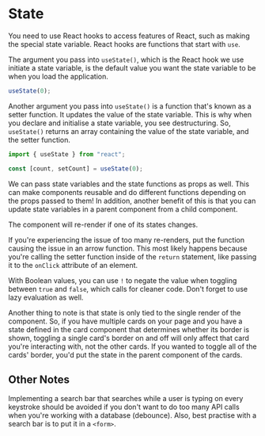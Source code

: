 # State

You need to use React hooks to access features of React, such as making the special state variable. React hooks are functions that start with `use`.

The argument you pass into `useState()`, which is the React hook we use initiate a state variable, is the default value you want the state variable to be when you load the application.

```js
useState(0);
```

Another argument you pass into `useState()` is a function that's known as a setter function. It updates the value of the state variable. This is why when you declare and initialise a state variable, you see destructuring. So, `useState()` returns an array containing the value of the state variable, and the setter function.

```js
import { useState } from "react";

const [count, setCount] = useState(0);
```

We can pass state variables and the state functions as props as well. This can make components reusable and do different functions depending on the props passed to them! In addition, another benefit of this is that you can update state variables in a parent component from a child component.

The component will re-render if one of its states changes.

If you're experiencing the issue of too many re-renders, put the function causing the issue in an arrow function. This most likely happens because you're calling the setter function inside of the `return` statement, like passing it to the `onClick` attribute of an element.

With Boolean values, you can use `!` to negate the value when toggling between `true` and `false`, which calls for cleaner code. Don't forget to use lazy evaluation as well.

Another thing to note is that state is only tied to the single render of the component. So, if you have multiple cards on your page and you have a state defined in the card component that determines whether its border is shown, toggling a single card's border on and off will only affect that card you're interacting with, not the other cards. If you wanted to toggle all of the cards' border, you'd put the state in the parent component of the cards.

## Other Notes

Implementing a search bar that searches while a user is typing on every keystroke should be avoided if you don't want to do too many API calls when you're working with a database (debounce). Also, best practise with a search bar is to put it in a `<form>`.

